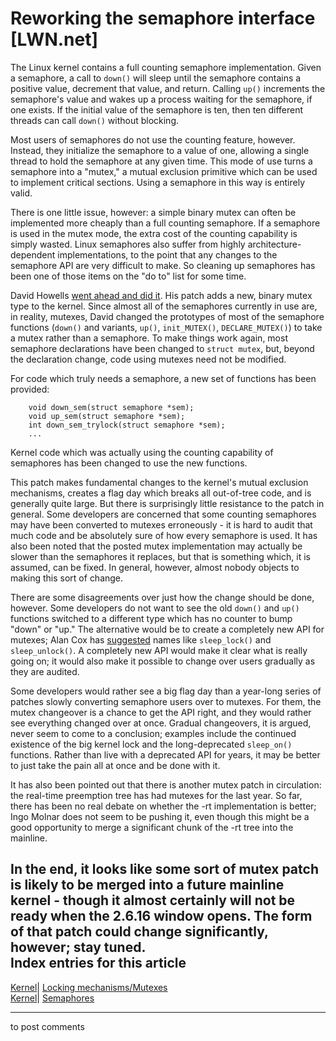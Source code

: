 # Reworking the semaphore interface [LWN.net]

The Linux kernel contains a full counting semaphore implementation. Given a semaphore, a call to `down()` will sleep until the semaphore contains a positive value, decrement that value, and return. Calling `up()` increments the semaphore's value and wakes up a process waiting for the semaphore, if one exists. If the initial value of the semaphore is ten, then ten different threads can call `down()` without blocking. 

Most users of semaphores do not use the counting feature, however. Instead, they initialize the semaphore to a value of one, allowing a single thread to hold the semaphore at any given time. This mode of use turns a semaphore into a "mutex," a mutual exclusion primitive which can be used to implement critical sections. Using a semaphore in this way is entirely valid. 

There is one little issue, however: a simple binary mutex can often be implemented more cheaply than a full counting semaphore. If a semaphore is used in the mutex mode, the extra cost of the counting capability is simply wasted. Linux semaphores also suffer from highly architecture-dependent implementations, to the point that any changes to the semaphore API are very difficult to make. So cleaning up semaphores has been one of those items on the "do to" list for some time. 

David Howells [went ahead and did it](http://lwn.net/Articles/163807/). His patch adds a new, binary mutex type to the kernel. Since almost all of the semaphores currently in use are, in reality, mutexes, David changed the prototypes of most of the semaphore functions (`down()` and variants, `up()`, `init_MUTEX()`, `DECLARE_MUTEX()`) to take a mutex rather than a semaphore. To make things work again, most semaphore declarations have been changed to `struct mutex`, but, beyond the declaration change, code using mutexes need not be modified. 

For code which truly needs a semaphore, a new set of functions has been provided: 
    
    
        void down_sem(struct semaphore *sem);
        void up_sem(struct semaphore *sem);
        int down_sem_trylock(struct semaphore *sem);
        ...
    

Kernel code which was actually using the counting capability of semaphores has been changed to use the new functions. 

This patch makes fundamental changes to the kernel's mutual exclusion mechanisms, creates a flag day which breaks all out-of-tree code, and is generally quite large. But there is surprisingly little resistance to the patch in general. Some developers are concerned that some counting semaphores may have been converted to mutexes erroneously - it is hard to audit that much code and be absolutely sure of how every semaphore is used. It has also been noted that the posted mutex implementation may actually be slower than the semaphores it replaces, but that is something which, it is assumed, can be fixed. In general, however, almost nobody objects to making this sort of change. 

There are some disagreements over just how the change should be done, however. Some developers do not want to see the old `down()` and `up()` functions switched to a different type which has no counter to bump "down" or "up." The alternative would be to create a completely new API for mutexes; Alan Cox has [suggested](/Articles/163867/) names like `sleep_lock()` and `sleep_unlock()`. A completely new API would make it clear what is really going on; it would also make it possible to change over users gradually as they are audited. 

Some developers would rather see a big flag day than a year-long series of patches slowly converting semaphore users over to mutexes. For them, the mutex changeover is a chance to get the API right, and they would rather see everything changed over at once. Gradual changeovers, it is argued, never seem to come to a conclusion; examples include the continued existence of the big kernel lock and the long-deprecated `sleep_on()` functions. Rather than live with a deprecated API for years, it may be better to just take the pain all at once and be done with it. 

It has also been pointed out that there is another mutex patch in circulation: the real-time preemption tree has had mutexes for the last year. So far, there has been no real debate on whether the -rt implementation is better; Ingo Molnar does not seem to be pushing it, even though this might be a good opportunity to merge a significant chunk of the -rt tree into the mainline. 

In the end, it looks like some sort of mutex patch is likely to be merged into a future mainline kernel - though it almost certainly will not be ready when the 2.6.16 window opens. The form of that patch could change significantly, however; stay tuned.  
Index entries for this article  
---  
[Kernel](/Kernel/Index)| [Locking mechanisms/Mutexes](/Kernel/Index#Locking_mechanisms-Mutexes)  
[Kernel](/Kernel/Index)| [Semaphores](/Kernel/Index#Semaphores)  
  


* * *

to post comments 
